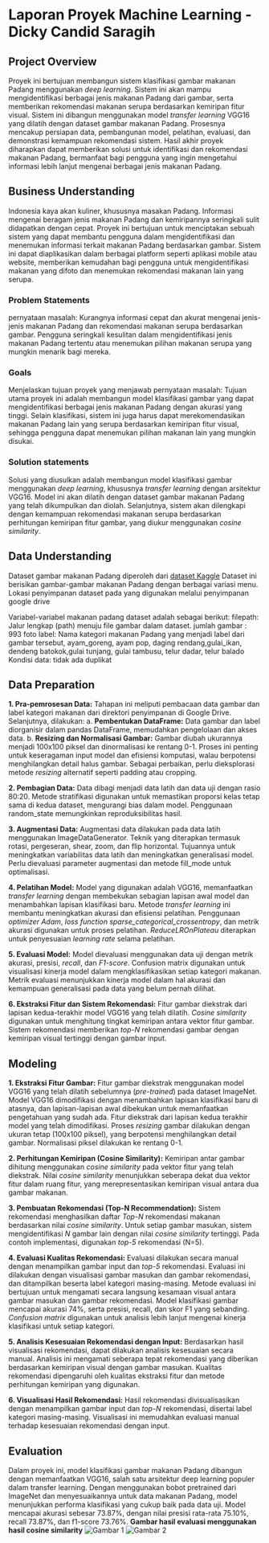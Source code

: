 # Laporan Proyek Machine Learning - Dicky Candid Saragih

## Project Overview
Proyek ini bertujuan membangun sistem klasifikasi gambar makanan Padang menggunakan *deep learning*. Sistem ini akan mampu mengidentifikasi berbagai jenis makanan Padang dari gambar, serta memberikan rekomendasi makanan serupa berdasarkan kemiripan fitur visual.  Sistem ini dibangun menggunakan model *transfer learning* VGG16 yang dilatih dengan dataset gambar makanan Padang.  Prosesnya mencakup persiapan data, pembangunan model, pelatihan, evaluasi, dan demonstrasi kemampuan rekomendasi sistem.  Hasil akhir proyek diharapkan dapat memberikan solusi untuk identifikasi dan rekomendasi makanan Padang, bermanfaat bagi pengguna yang ingin mengetahui informasi lebih lanjut mengenai berbagai jenis makanan Padang.

## Business Understanding
Indonesia kaya akan kuliner, khususnya masakan Padang.  Informasi mengenai beragam jenis makanan Padang dan kemiripannya seringkali sulit didapatkan dengan cepat. Proyek ini bertujuan untuk menciptakan sebuah sistem yang dapat membantu pengguna dalam mengidentifikasi dan menemukan informasi terkait makanan Padang berdasarkan gambar. Sistem ini dapat diaplikasikan dalam berbagai platform seperti aplikasi mobile atau website, memberikan kemudahan bagi pengguna untuk mengidentifikasi makanan yang difoto dan menemukan rekomendasi makanan lain yang serupa.

### Problem Statements
pernyataan masalah:
Kurangnya informasi cepat dan akurat mengenai jenis-jenis makanan Padang dan rekomendasi makanan serupa berdasarkan gambar.  Pengguna seringkali kesulitan dalam mengidentifikasi jenis makanan Padang tertentu atau menemukan pilihan makanan serupa yang mungkin menarik bagi mereka.

### Goals
Menjelaskan tujuan proyek yang menjawab pernyataan masalah:
Tujuan utama proyek ini adalah membangun model klasifikasi gambar yang dapat mengidentifikasi berbagai jenis makanan Padang dengan akurasi yang tinggi.  Selain klasifikasi, sistem ini juga harus dapat merekomendasikan makanan Padang lain yang serupa berdasarkan kemiripan fitur visual, sehingga pengguna dapat menemukan pilihan makanan lain yang mungkin disukai.

### Solution statements
Solusi yang diusulkan adalah membangun model klasifikasi gambar menggunakan *deep learning*, khususnya *transfer learning* dengan arsitektur VGG16.  Model ini akan dilatih dengan dataset gambar makanan Padang yang telah dikumpulkan dan diolah.  Selanjutnya, sistem akan dilengkapi dengan kemampuan rekomendasi makanan serupa berdasarkan perhitungan kemiripan fitur gambar, yang diukur menggunakan *cosine similarity*.

## Data Understanding
Dataset gambar makanan Padang diperoleh dari [dataset Kaggle](https://www.kaggle.com/datasets/faldoae/padangfood) Dataset ini berisikan gambar-gambar makanan Padang dengan berbagai variasi menu. Lokasi penyimpanan dataset pada yang digunakan melalui penyimpanan google drive

Variabel-variabel makanan padang dataset adalah sebagai berikut:
filepath: Jalur lengkap (path) menuju file gambar dalam dataset.
jumlah gambar : 993 foto
label: Nama kategori makanan Padang yang menjadi label dari gambar tersebut, ayam_goreng, ayam pop, daging rendang,gulai_ikan, dendeng batokok,gulai tunjang, gulai tambusu, telur dadar, telur balado
Kondisi data: tidak ada duplikat

## Data Preparation
**1. Pra-pemrosesan Data:**
Tahapan ini meliputi pembacaan data gambar dan label kategori makanan dari direktori penyimpanan di Google Drive.  Selanjutnya, dilakukan:
a. **Pembentukan DataFrame:** Data gambar dan label diorganisir dalam pandas DataFrame, memudahkan pengelolaan dan akses data.
b. **Resizing dan Normalisasi Gambar:** Gambar diubah ukurannya menjadi 100x100 piksel dan dinormalisasi ke rentang 0-1.  Proses ini penting untuk keseragaman input model dan efisiensi komputasi, walau berpotensi menghilangkan detail halus gambar.  Sebagai perbaikan, perlu dieksplorasi metode *resizing* alternatif seperti padding atau cropping.

**2. Pembagian Data:**
Data dibagi menjadi data latih dan data uji dengan rasio 80:20. Metode stratifikasi digunakan untuk memastikan proporsi kelas tetap sama di kedua dataset, mengurangi bias dalam model.  Penggunaan random_state memungkinkan reproduksibilitas hasil.

**3. Augmentasi Data:**
Augmentasi data dilakukan pada data latih menggunakan ImageDataGenerator.  Teknik yang diterapkan termasuk rotasi, pergeseran, shear, zoom, dan flip horizontal. Tujuannya untuk meningkatkan variabilitas data latih dan meningkatkan generalisasi model.  Perlu dievaluasi parameter augmentasi dan metode fill_mode untuk optimalisasi.

**4. Pelatihan Model:**
Model yang digunakan adalah VGG16, memanfaatkan *transfer learning* dengan membekukan sebagian lapisan awal model dan menambahkan lapisan klasifikasi baru.  Metode *transfer learning* ini membantu meningkatkan akurasi dan efisiensi pelatihan. Penggunaan *optimizer Adam*, *loss function sparse_categorical_crossentropy*, dan metrik akurasi digunakan untuk proses pelatihan.  *ReduceLROnPlateau* diterapkan untuk penyesuaian *learning rate* selama pelatihan.

**5. Evaluasi Model:**
Model dievaluasi menggunakan data uji dengan metrik akurasi, presisi, *recall*, dan *F1-score*.  Confusion matrix digunakan untuk visualisasi kinerja model dalam mengklasifikasikan setiap kategori makanan.  Metrik evaluasi menunjukkan kinerja model dalam hal akurasi dan kemampuan generalisasi pada data yang belum pernah dilihat.

**6. Ekstraksi Fitur dan Sistem Rekomendasi:**
Fitur gambar diekstrak dari lapisan kedua-terakhir model VGG16 yang telah dilatih.  *Cosine similarity* digunakan untuk menghitung tingkat kemiripan antara vektor fitur gambar. Sistem rekomendasi memberikan *top-N* rekomendasi gambar dengan kemiripan visual tertinggi dengan gambar input.


## Modeling
**1. Ekstraksi Fitur Gambar:**
Fitur gambar diekstrak menggunakan model VGG16 yang telah dilatih sebelumnya (*pre-trained*) pada dataset ImageNet.  Model VGG16 dimodifikasi dengan menambahkan lapisan klasifikasi baru di atasnya, dan lapisan-lapisan awal dibekukan untuk memanfaatkan pengetahuan yang sudah ada.  Fitur diekstrak dari lapisan kedua terakhir model yang telah dimodifikasi. Proses *resizing* gambar dilakukan dengan ukuran tetap (100x100 piksel), yang berpotensi menghilangkan detail gambar.  Normalisasi piksel dilakukan ke rentang 0-1.

**2. Perhitungan Kemiripan (Cosine Similarity):**
Kemiripan antar gambar dihitung menggunakan *cosine similarity* pada vektor fitur yang telah diekstrak.  Nilai *cosine similarity* menunjukkan seberapa dekat dua vektor fitur dalam ruang fitur, yang merepresentasikan kemiripan visual antara dua gambar makanan.

**3. Pembuatan Rekomendasi (Top-N Recommendation):**
Sistem rekomendasi menghasilkan daftar *Top-N* rekomendasi makanan berdasarkan nilai *cosine similarity*.  Untuk setiap gambar masukan, sistem mengidentifikasi *N* gambar lain dengan nilai *cosine similarity* tertinggi.  Pada contoh implementasi, digunakan *top-5* rekomendasi (N=5).

**4. Evaluasi Kualitas Rekomendasi:**
Evaluasi dilakukan secara manual dengan menampilkan gambar input dan *top-5* rekomendasi.  Evaluasi ini dilakukan dengan visualisasi gambar masukan dan gambar rekomendasi, dan ditampilkan beserta label kategori masing-masing.  Metode evaluasi ini bertujuan untuk mengamati secara langsung kesamaan visual antara gambar masukan dan gambar rekomendasi.  Model klasifikasi gambar mencapai akurasi 74%, serta  presisi, recall, dan skor F1 yang sebanding. *Confusion matrix* digunakan untuk analisis lebih lanjut mengenai kinerja klasifikasi untuk setiap kategori.

**5. Analisis Kesesuaian Rekomendasi dengan Input:**
Berdasarkan hasil visualisasi rekomendasi, dapat dilakukan analisis kesesuaian secara manual.  Analisis ini mengamati seberapa tepat rekomendasi yang diberikan berdasarkan kemiripan visual dengan gambar masukan.  Kualitas rekomendasi dipengaruhi oleh kualitas ekstraksi fitur dan metode perhitungan kemiripan yang digunakan.

**6. Visualisasi Hasil Rekomendasi:**
Hasil rekomendasi divisualisasikan dengan menampilkan gambar input dan *top-N* rekomendasi, disertai label kategori masing-masing. Visualisasi ini memudahkan evaluasi manual terhadap kesesuaian rekomendasi dengan input.


## Evaluation
Dalam proyek ini, model klasifikasi gambar makanan Padang dibangun dengan memanfaatkan VGG16, salah satu arsitektur deep learning populer dalam transfer learning. Dengan menggunakan bobot pretrained dari ImageNet dan menyesuaikannya untuk data makanan Padang, model menunjukkan performa klasifikasi yang cukup baik pada data uji. Model mencapai akurasi sebesar 73.87%, dengan nilai presisi rata-rata 75.10%, recall 73.87%, dan f1-score 73.76%. 
**Gambar hasil evaluasi menggunakan hasil cosine similarity** 
![Gambar 1](https://github.com/user-attachments/assets/89c601ad-0f7b-4600-adf8-73a1e63a006b)
![Gambar 2](https://github.com/user-attachments/assets/757c0619-d416-4e91-b41d-99d611dc7347)


